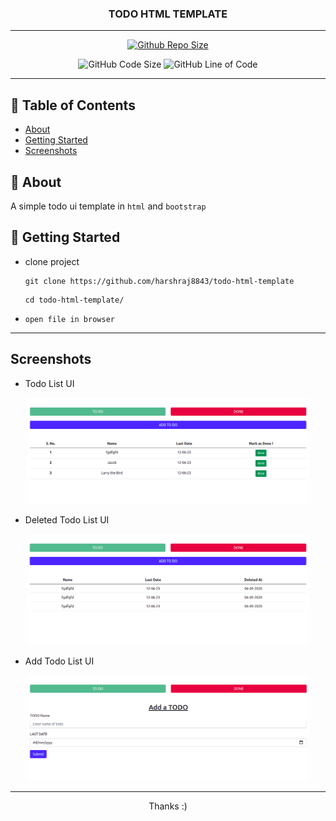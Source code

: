 <h3 align="center">TODO HTML TEMPLATE</h3>

---

<div align="center">

[![Github Repo Size](https://img.shields.io/github/repo-size/harshraj8843/todo-html-template)](https://github.com/harshraj8843/todo-html-template)

![GitHub Code Size](https://img.shields.io/github/languages/code-size/harshraj8843/todo-html-template) ![GitHub Line of Code](https://img.shields.io/tokei/lines/github/harshraj8843/todo-html-template)

</div>

---

## 📝 Table of Contents

- [About](#about)
- [Getting Started](#getting_started)
- [Screenshots](#screenshots)

## 🧐 About <a name = "about"></a>

A simple todo ui template in `html` and `bootstrap`

## 🏁 Getting Started <a name = "getting_started"></a>

- clone project
  ```
  git clone https://github.com/harshraj8843/todo-html-template
  ```
  ```
  cd todo-html-template/
  ```

- `open file in browser`

---

## Screenshots <a name = "screenshots"></a>

- Todo List UI

<p align="center">
<img src="img/1.png" width="450px" alt="sample">
</p>

- Deleted Todo List UI

<p align="center">
<img src="img/2.png" width="450px" alt="sample">
</p>

- Add Todo List UI

<p align="center">
<img src="img/3.png" width="450px" alt="sample">
</p>

---

<p align="center">
Thanks :)
</p>
